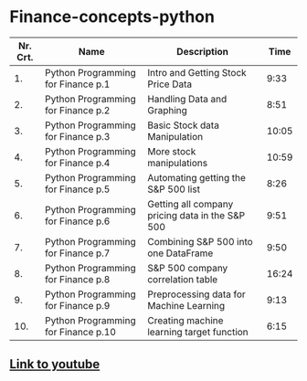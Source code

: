 # Finance-concepts-python

| Nr. Crt. | Name                                | Description                                     | Time  |
| -------- | ----------------------------------- | ----------------------------------------------- | ----- |
| 1.       | Python Programming for Finance p.1  | Intro and Getting Stock Price Data              | 9:33  |
| 2.       | Python Programming for Finance p.2  | Handling Data and Graphing                      | 8:51  |
| 3.       | Python Programming for Finance p.3  | Basic Stock data Manipulation                   | 10:05 |
| 4.       | Python Programming for Finance p.4  | More stock manipulations                        | 10:59 |
| 5.       | Python Programming for Finance p.5  | Automating getting the S&P 500 list             | 8:26  |
| 6.       | Python Programming for Finance p.6  | Getting all company pricing data in the S&P 500 | 9:51  |
| 7.       | Python Programming for Finance p.7  | Combining S&P 500 into one DataFrame            | 9:50  |
| 8.       | Python Programming for Finance p.8  | S&P 500 company correlation table               | 16:24 |
| 9.       | Python Programming for Finance p.9  | Preprocessing data for Machine Learning         | 9:13  |
| 10.      | Python Programming for Finance p.10 | Creating machine learning target function       | 6:15  |

## [Link to youtube](https://www.youtube.com/playlist?list=PLQVvvaa0QuDcOdF96TBtRtuQksErCEBYZ)
